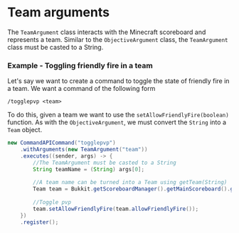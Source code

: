 # Team arguments

The `TeamArgument` class interacts with the Minecraft scoreboard and represents a team. Similar to the `ObjectiveArgument` class, the `TeamArgument` class must be casted to a String.

<div class="example">

### Example - Toggling friendly fire in a team

Let's say we want to create a command to toggle the state of friendly fire in a team. We want a command of the following form

```
/togglepvp <team>
```

To do this, given a team we want to use the `setAllowFriendlyFire(boolean)` function. As with the `ObjectiveArgument`, we must convert the `String` into a `Team` object.

```java
new CommandAPICommand("togglepvp")
    .withArguments(new TeamArgument("team"))
    .executes((sender, args) -> {
        //The TeamArgument must be casted to a String
        String teamName = (String) args[0];
        
        //A team name can be turned into a Team using getTeam(String)
        Team team = Bukkit.getScoreboardManager().getMainScoreboard().getTeam(teamName);
        
        //Toggle pvp
        team.setAllowFriendlyFire(team.allowFriendlyFire());
    })
    .register();
```

</div>